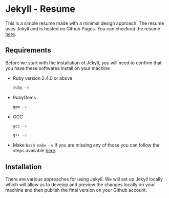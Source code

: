 # Jekyll - Resume

This is a simple resume made with a minimal design approach. The resume uses Jekyll and is hosted on Github Pages. You can checkout the resume [here](https://wahegurupal1912.github.io/resume/).

## Requirements

Before we start with the installation of Jekyll, you will need to confirm that you have these softwares install on your machine

- Ruby version 2.4.0 or above
  ```bash
  ruby -v
  ```
- RubyGems
  ```bash
  gem -v
  ```
- GCC
  ```bash
  gcc -v
  ```
  ```bash
  g++ -v
  ```
- Make
  `bash make -v`
  If you are missing any of those you can follow the steps available [here](https://jekyllrb.com/docs/installation/).

## Installation

There are various approaches for using Jekyll. We will set up Jekyll locally which will allow us to develop and preview the changes locally on your machine and then publish the final version on your Github account.
